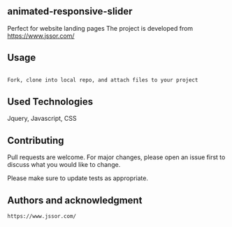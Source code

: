 ## animated-responsive-slider
Perfect for website landing pages
The project is developed from https://www.jssor.com/

## Usage
```bash

Fork, clone into local repo, and attach files to your project
```


## Used Technologies

Jquery, Javascript, CSS

## Contributing
Pull requests are welcome. For major changes, please open an issue first to discuss what you would like to change.

Please make sure to update tests as appropriate.

## Authors and acknowledgment
```bash
https://www.jssor.com/
```
